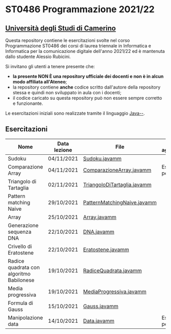# ST0486 Programmazione 2021/22
## [Università degli Studi di Camerino](https://www.unicam.it)

Questa repository contiene le esercitazioni svolte nel corso Programmazione ST0486 dei corsi di laurea triennale in Informatica e Informatica
per la comunicazione digitale dell'anno 2021/22 ed è mantenuta dallo studente Alessio Rubicini.

Si invitano gli utenti a tenere presente che:
- **la presente NON È una repository ufficiale dei docenti e non è in alcun modo affiliata all'Ateneo**;
- la repository contiene **anche** codice scritto dall'autore della repository stessa e quindi non sviluppato in aula con i docenti;
- il codice caricato su questa repository può non essere sempre corretto e funzionante.

Le esercitazioni iniziali sono realizzate tramite il linguaggio [Java--](http://www.pilucrescenzi.it/goccedijava/).


## Esercitazioni
| Nome                              			| Data lezione		| File                                                      			| Note aggiuntive		  |
| ----------------------------------------- | ----------------- | --------------------------------------------------------------------- | ----------------------- |
| Sudoku					 				| 04/11/2021        | [Sudoku.javamm](src/javamm/Sudoku.javamm)								| 						  |
| Comparazione Array			 			| 04/11/2021        | [ComparazioneArray.javamm](src/javamm/ComparazioneArray.javamm)		| Esercizio per casa	  |
| Triangolo di Tartaglia						| 02/11/2021        | [TriangoloDiTartaglia.javamm](src/javamm/TriangoloDiTartaglia.javamm) |						  |
| Pattern matching Naive				    		| 29/10/2021        | [PatternMatchingNaive.javamm](src/javamm/PatternMatchingNaive.javamm) |						  |
| Array						 				| 25/10/2021        | [Array.javamm](src/javamm/Array.javamm) 								|						  |
| Generazione sequenza DNA 					| 22/10/2021        | [DNA.javamm](src/javamm/DNA.javamm) 									|						  |
| Crivello di Eratostene    					| 22/10/2021        | [Eratostene.javamm](src/javamm/Eratostene.javamm) 					|						  |
| Radice quadrata con algoritmo Babilonese 	| 19/10/2021        | [RadiceQuadrata.javamm](src/javamm/RadiceQuadrata.javamm) 			|						  |
| Media progressiva   						| 19/10/2021        | [MediaProgressiva.javamm](src/javamm/MediaProgressiva.javamm)			|						  |
| Formula di Gauss   						| 15/10/2021        | [Gauss.javamm](src/javamm/Gauss.javamm)								|						  |
| Manipolazione data   						| 14/10/2021        | [Data.javamm](src/javamm/Data.javamm)									| Esercizio per casa	  |
